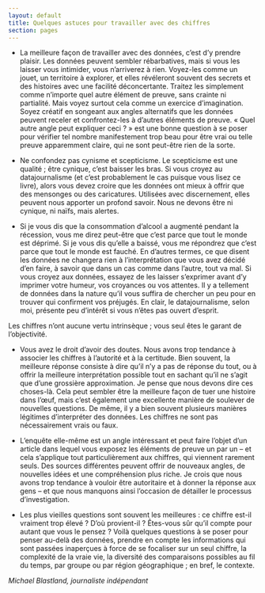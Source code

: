 ```yaml
---
layout: default
title: Quelques astuces pour travailler avec des chiffres
section: pages
---
```


* La meilleure façon de travailler avec des données, c’est d’y prendre plaisir. Les données peuvent sembler rébarbatives, mais si vous les laisser vous intimider, vous n’arriverez à rien. Voyez-les comme un jouet, un territoire à explorer, et elles révéleront souvent des secrets et des histoires avec une facilité déconcertante. Traitez les simplement comme n’importe quel autre élément de preuve, sans crainte ni partialité. Mais voyez surtout cela comme un exercice d’imagination. Soyez créatif en songeant aux angles alternatifs que les données peuvent receler et confrontez-les à d’autres éléments de preuve. « Quel autre angle peut expliquer ceci ? » est une bonne question à se poser pour vérifier tel nombre manifestement trop beau pour être vrai ou telle preuve apparemment claire, qui ne sont peut-être rien de la sorte.

* Ne confondez pas cynisme et scepticisme. Le scepticisme est une qualité ; être cynique, c’est baisser les bras. Si vous croyez au datajournalisme (et c’est probablement le cas puisque vous lisez ce livre), alors vous devez croire que les données ont mieux à offrir que des mensonges ou des caricatures. Utilisées avec discernement, elles peuvent nous apporter un profond savoir. Nous ne devons être ni cynique, ni naïfs, mais alertes.

* Si je vous dis que la consommation d’alcool a augmenté pendant la récession, vous me direz peut-être que c’est parce que tout le monde est déprimé. Si je vous dis qu’elle a baissé, vous me répondrez que c’est parce que tout le monde est fauché. En d’autres termes, ce que disent les données ne changera rien à l’interprétation que vous avez décidé d’en faire, à savoir que dans un cas comme dans l’autre, tout va mal. Si vous croyez aux données, essayez de les laisser s’exprimer avant d’y imprimer votre humeur, vos croyances ou vos attentes. Il y a tellement de données dans la nature qu’il vous suffira de chercher un peu pour en trouver qui confirment vos préjugés. En clair, le datajournalisme, selon moi, présente peu d’intérêt si vous n’êtes pas ouvert d’esprit.

Les chiffres n’ont aucune vertu intrinsèque ; vous seul êtes le garant de l’objectivité.

* Vous avez le droit d’avoir des doutes. Nous avons trop tendance à associer les chiffres à l’autorité et à la certitude. Bien souvent, la meilleure réponse consiste à dire qu’il n’y a pas de réponse du tout, ou à offrir la meilleure interprétation possible tout en sachant qu’il ne s’agit que d’une grossière approximation. Je pense que nous devons dire ces choses-là. Cela peut sembler être la meilleure façon de tuer une histoire dans l’œuf, mais c’est également une excellente manière de soulever de nouvelles questions. De même, il y a bien souvent plusieurs manières légitimes d’interpréter des données. Les chiffres ne sont pas nécessairement vrais ou faux.

* L’enquête elle-même est un angle intéressant et peut faire l’objet d’un article dans lequel vous exposez les éléments de preuve un par un – et cela s’applique tout particulièrement aux chiffres, qui viennent rarement seuls. Des sources différentes peuvent offrir de nouveaux angles, de nouvelles idées et une compréhension plus riche. Je crois que nous avons trop tendance à vouloir être autoritaire et à donner la réponse aux gens – et que nous manquons ainsi l’occasion de détailler le processus d’investigation.

* Les plus vieilles questions sont souvent les meilleures : ce chiffre est-il vraiment trop élevé ? D’où provient-il ? Êtes-vous sûr qu’il compte pour autant que vous le pensez ? Voilà quelques questions à se poser pour penser au-delà des données, prendre en compte les informations qui sont passées inaperçues à force de se focaliser sur un seul chiffre, la complexité de la vraie vie, la diversité des comparaisons possibles au fil du temps, par groupe ou par région géographique ; en bref, le contexte.

_Michael Blastland, journaliste indépendant_